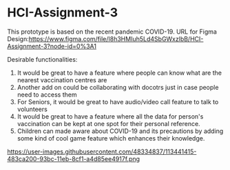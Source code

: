 # HCI-Assignment-3
This prototype is based on the recent pandemic COVID-19.
URL for Figma Design:https://www.figma.com/file/I8h3HMIuh5Ld4SbGWxzlbB/HCI-Assignment-3?node-id=0%3A1

Desirable functionalities:
1. It would be great to have a feature where people can know what are the nearest vaccination centres are
2. Another add on could be collaborating with docotrs just in case people need to access them
3. For Seniors, it would be great to have audio/video call feature to talk to volunteers
4. It would be great  to have a feature where all the data for person's vaccination can be kept at one spot for their personal reference.
5. Children can made aware about COVID-19 and its precautions by adding some kind of cool game feature which enhances their knowledge.

https://user-images.githubusercontent.com/48334837/113441415-483ca200-93bc-11eb-8cf1-a4d85ee4917f.png

